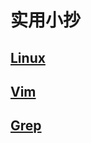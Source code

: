 # 实用小抄

## [Linux](http://ryanstutorials.net/linuxtutorial/cheatsheet.php)

## [Vim](http://ryanstutorials.net/linuxtutorial/cheatsheetvi.php)

## [Grep](http://ryanstutorials.net/linuxtutorial/cheatsheetgrep.php)



